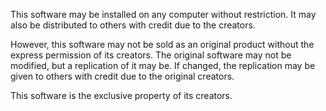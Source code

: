 This software may be installed on any computer without restriction. It may also be distributed to others with credit due to the creators.

However, this software may not be sold as an original product without the express permission of its creators.
The original software may not be modified, but a replication of it may be. If changed, the replication may be given to others with credit due to the original creators.

This software is the exclusive property of its creators.
